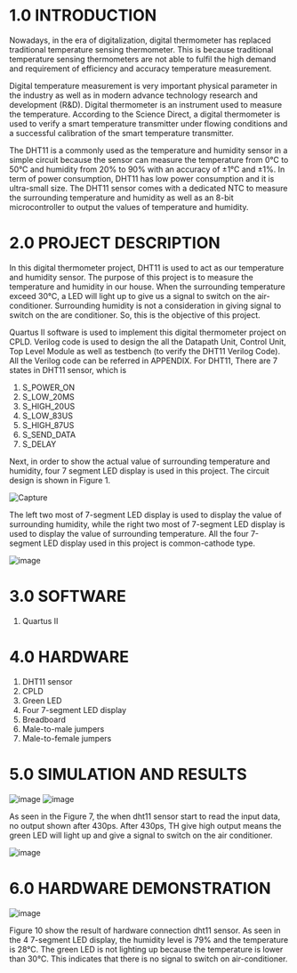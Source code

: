 # 1.0 INTRODUCTION
Nowadays, in the era of digitalization, digital thermometer has replaced traditional temperature sensing thermometer. 
This is because traditional temperature sensing thermometers are not able to fulfil the high demand and requirement of 
efficiency and accuracy temperature measurement.
  
Digital temperature measurement is very important physical parameter in the industry as well as in modern advance 
technology research and development (R&D). Digital thermometer is an instrument used to measure the temperature. According 
to the Science Direct, a digital thermometer is used to verify a smart temperature transmitter under flowing conditions 
and a successful calibration of the smart temperature transmitter. 

The DHT11 is a commonly used as the temperature and humidity sensor in a simple circuit because the sensor can measure 
the temperature from 0°C to 50°C and humidity from 20% to 90% with an accuracy of ±1°C and ±1%. In term of power consumption, 
DHT11 has low power consumption and it is ultra-small size. The DHT11 sensor comes with a dedicated NTC to measure the 
surrounding temperature and humidity as well as an 8-bit microcontroller to output the values of temperature and humidity. 

# 2.0 PROJECT DESCRIPTION
In this digital thermometer project, DHT11 is used to act as our temperature and humidity sensor. The purpose of this 
project is to measure the temperature and humidity in our house. When the surrounding temperature exceed 30°C, a LED will 
light up to give us a signal to switch on the air-conditioner. Surrounding humidity is not a consideration in giving signal 
to switch on the are conditioner. So, this is the objective of this project.

Quartus II software is used to implement this digital thermometer project on CPLD. Verilog code is used to design the all 
the Datapath Unit, Control Unit, Top Level Module as well as testbench (to verify the DHT11 Verilog Code). All the Verilog 
code can be referred in APPENDIX. For DHT11, There are 7 states in DHT11 sensor, which is 
1.	S_POWER_ON 
2.	S_LOW_20MS 
3.	S_HIGH_20US 
4.	S_LOW_83US
5.	S_HIGH_87US
6.	S_SEND_DATA 
7.	S_DELAY

Next, in order to show the actual value of surrounding temperature and humidity, four 7 segment LED display is used in this 
project. The circuit design is shown in Figure 1.

![Capture](https://user-images.githubusercontent.com/87258961/125189937-3d23c880-e26d-11eb-9304-11e55d27170a.PNG)

The left two most of 7-segment LED display is used to display the value of surrounding humidity, while the right two most of 
7-segment LED display is used to display the value of surrounding temperature. All the four 7-segment LED display used in 
this project is common-cathode type. 

![image](https://user-images.githubusercontent.com/87258961/125189988-83792780-e26d-11eb-908a-36cbf3b5ee4a.png)

# 3.0 SOFTWARE
1.	Quartus II

# 4.0	HARDWARE
1.	DHT11 sensor
2.	CPLD
3.	Green LED
4.	Four 7-segment LED display
5.	Breadboard
6.	Male-to-male jumpers
7.	Male-to-female jumpers

# 5.0 SIMULATION AND RESULTS

![image](https://user-images.githubusercontent.com/87258961/125190151-2b8ef080-e26e-11eb-9bc5-adcb7fa43a5f.png)
![image](https://user-images.githubusercontent.com/87258961/125190313-051d8500-e26f-11eb-9022-91ccb3fd48a0.png)

As seen in the Figure 7, the when dht11 sensor start to read the input data, no output shown after 430ps. After 430ps, TH 
give high output means the green LED will light up and give a signal to switch on the air conditioner. 

![image](https://user-images.githubusercontent.com/87258961/125190397-81b06380-e26f-11eb-854f-15c61011ff0e.png)

# 6.0 HARDWARE DEMONSTRATION

![image](https://user-images.githubusercontent.com/87258961/125190459-d0f69400-e26f-11eb-8375-4925a62a5e47.png)

Figure 10 show the result of hardware connection dht11 sensor. As seen in the 4 7-segment LED display, the humidity level 
is 79% and the temperature is 28°C. The green LED is not lighting up because the temperature is lower than 30°C. This 
indicates that there is no signal to switch on air-conditioner.
